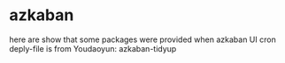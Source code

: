 # azkaban 
here are show that some packages were provided when azkaban UI cron
deply-file is from Youdaoyun: azkaban-tidyup  
